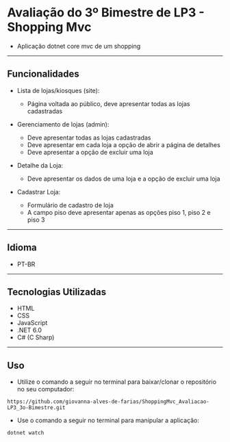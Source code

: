 # Avaliação do 3º Bimestre de LP3 - Shopping Mvc

- Aplicação dotnet core mvc de um shopping

---

## Funcionalidades

- Lista de lojas/kiosques (site):

    - Página voltada ao público, deve apresentar todas as lojas cadastradas

- Gerenciamento de lojas (admin): 

    - Deve apresentar todas as lojas cadastradas
    - Deve apresentar em cada loja a opção de abrir a página de detalhes
    - Deve apresentar a opção de excluir uma loja

- Detalhe da Loja:

    - Deve apresentar os dados de uma loja e a opção de excluir uma loja

- Cadastrar Loja: 

    - Formulário de cadastro de loja
    - A campo piso deve apresentar apenas as opções piso 1, piso 2 e piso 3

---

## Idioma 

- PT-BR

---

## Tecnologias Utilizadas

- HTML
- CSS
- JavaScript 
- .NET 6.0
- C# (C Sharp)

---

## Uso

- Utilize o comando a seguir no terminal para baixar/clonar o repositório no seu computador:

`https://github.com/giovanna-alves-de-farias/ShoppingMvc_Avaliacao-LP3_3o-Bimestre.git`

- Use o comando a seguir no terminal para manipular a aplicação:

`dotnet watch`
